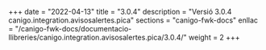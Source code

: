 +++
date        = "2022-04-13"
title       = "3.0.4"
description = "Versió 3.0.4 canigo.integration.avisosalertes.pica"
sections    = "canigo-fwk-docs"
enllac		= "/canigo-fwk-docs/documentacio-llibreries/canigo.integration.avisosalertes.pica/3.0.4/"
weight		= 2
+++

